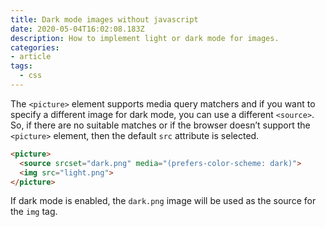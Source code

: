 ```yaml
---
title: Dark mode images without javascript
date: 2020-05-04T16:02:08.183Z
description: How to implement light or dark mode for images.
categories:
- article
tags:
  - css
---
```

The `<picture>` element supports media query matchers and if you want to specify a different image for dark mode, you can use a different `<source>`. So, if there are no suitable matches or if the browser doesn’t support the `<picture>` element, then the default `src` attribute is selected.

```html
<picture>
  <source srcset="dark.png" media="(prefers-color-scheme: dark)">
  <img src="light.png">
</picture>
```

If dark mode is enabled, the `dark.png` image will be used as the source for the `img` tag.